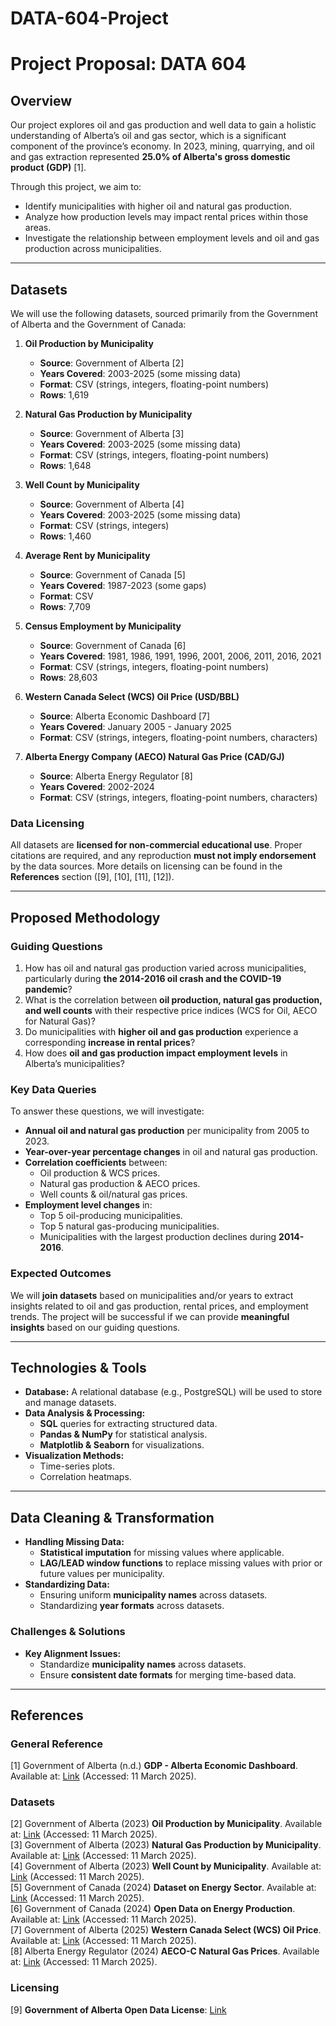 # DATA-604-Project

# Project Proposal: DATA 604

## Overview
Our project explores oil and gas production and well data to gain a holistic understanding of Alberta’s oil and gas sector, which is a significant component of the province’s economy. In 2023, mining, quarrying, and oil and gas extraction represented **25.0% of Alberta's gross domestic product (GDP)** [1]. 

Through this project, we aim to:
- Identify municipalities with higher oil and natural gas production.
- Analyze how production levels may impact rental prices within those areas.
- Investigate the relationship between employment levels and oil and gas production across municipalities.

---

## Datasets

We will use the following datasets, sourced primarily from the Government of Alberta and the Government of Canada:

1. **Oil Production by Municipality**  
   - **Source**: Government of Alberta [2]  
   - **Years Covered**: 2003-2025 (some missing data)  
   - **Format**: CSV (strings, integers, floating-point numbers)  
   - **Rows**: 1,619  

2. **Natural Gas Production by Municipality**  
   - **Source**: Government of Alberta [3]  
   - **Years Covered**: 2003-2025 (some missing data)  
   - **Format**: CSV (strings, integers, floating-point numbers)  
   - **Rows**: 1,648  

3. **Well Count by Municipality**  
   - **Source**: Government of Alberta [4]  
   - **Years Covered**: 2003-2025 (some missing data)  
   - **Format**: CSV (strings, integers)  
   - **Rows**: 1,460  

4. **Average Rent by Municipality**  
   - **Source**: Government of Canada [5]  
   - **Years Covered**: 1987-2023 (some gaps)  
   - **Format**: CSV  
   - **Rows**: 7,709  

5. **Census Employment by Municipality**  
   - **Source**: Government of Canada [6]  
   - **Years Covered**: 1981, 1986, 1991, 1996, 2001, 2006, 2011, 2016, 2021  
   - **Format**: CSV (strings, integers, floating-point numbers)  
   - **Rows**: 28,603  

6. **Western Canada Select (WCS) Oil Price (USD/BBL)**  
   - **Source**: Alberta Economic Dashboard [7]  
   - **Years Covered**: January 2005 - January 2025  
   - **Format**: CSV (strings, integers, floating-point numbers, characters)  

7. **Alberta Energy Company (AECO) Natural Gas Price (CAD/GJ)**  
   - **Source**: Alberta Energy Regulator [8]  
   - **Years Covered**: 2002-2024  
   - **Format**: CSV (strings, integers, floating-point numbers, characters)  

### Data Licensing  
All datasets are **licensed for non-commercial educational use**. Proper citations are required, and any reproduction **must not imply endorsement** by the data sources. More details on licensing can be found in the **References** section ([9], [10], [11], [12]).

---

## Proposed Methodology

### Guiding Questions
1. How has oil and natural gas production varied across municipalities, particularly during **the 2014-2016 oil crash and the COVID-19 pandemic**?
2. What is the correlation between **oil production, natural gas production, and well counts** with their respective price indices (WCS for Oil, AECO for Natural Gas)?
3. Do municipalities with **higher oil and gas production** experience a corresponding **increase in rental prices**?
4. How does **oil and gas production impact employment levels** in Alberta’s municipalities?

### Key Data Queries
To answer these questions, we will investigate:
- **Annual oil and natural gas production** per municipality from 2005 to 2023.
- **Year-over-year percentage changes** in oil and natural gas production.
- **Correlation coefficients** between:
  - Oil production & WCS prices.
  - Natural gas production & AECO prices.
  - Well counts & oil/natural gas prices.
- **Employment level changes** in:
  - Top 5 oil-producing municipalities.
  - Top 5 natural gas-producing municipalities.
  - Municipalities with the largest production declines during **2014-2016**.

### Expected Outcomes
We will **join datasets** based on municipalities and/or years to extract insights related to oil and gas production, rental prices, and employment trends. The project will be successful if we can provide **meaningful insights** based on our guiding questions.

---

## Technologies & Tools
- **Database:** A relational database (e.g., PostgreSQL) will be used to store and manage datasets.
- **Data Analysis & Processing:**  
  - **SQL** queries for extracting structured data.  
  - **Pandas & NumPy** for statistical analysis.  
  - **Matplotlib & Seaborn** for visualizations.  
- **Visualization Methods:**  
  - Time-series plots.  
  - Correlation heatmaps.  

---

## Data Cleaning & Transformation
- **Handling Missing Data:**  
  - **Statistical imputation** for missing values where applicable.  
  - **LAG/LEAD window functions** to replace missing values with prior or future values per municipality.
- **Standardizing Data:**  
  - Ensuring uniform **municipality names** across datasets.  
  - Standardizing **year formats** across datasets.  

### Challenges & Solutions
- **Key Alignment Issues:**  
  - Standardize **municipality names** across datasets.  
  - Ensure **consistent date formats** for merging time-based data.

---

## References

### General Reference
[1] Government of Alberta (n.d.) **GDP - Alberta Economic Dashboard**. Available at: [Link](https://economicdashboard.alberta.ca/topics/gdp/) (Accessed: 11 March 2025).

### Datasets
[2] Government of Alberta (2023) **Oil Production by Municipality**. Available at: [Link](https://open.alberta.ca/opendata/oil-production-by-municipality) (Accessed: 11 March 2025).  
[3] Government of Alberta (2023) **Natural Gas Production by Municipality**. Available at: [Link](https://open.alberta.ca/opendata/natural-gas-production-by-municipality) (Accessed: 11 March 2025).  
[4] Government of Alberta (2023) **Well Count by Municipality**. Available at: [Link](https://open.alberta.ca/opendata/well-count-by-municipality) (Accessed: 11 March 2025).  
[5] Government of Canada (2024) **Dataset on Energy Sector**. Available at: [Link](https://open.canada.ca/data/en/dataset/ce3eb3d1-a840-4656-a37f-025ced90bebe/resource/37e49cc1-3179-4c53-b2b5-b541236cffbf) (Accessed: 11 March 2025).  
[6] Government of Canada (2024) **Open Data on Energy Production**. Available at: [Link](https://open.canada.ca/data/en/dataset/a0b2dfea-6f74-4c9e-957f-a63341ff0947) (Accessed: 11 March 2025).  
[7] Government of Alberta (2025) **Western Canada Select (WCS) Oil Price**. Available at: [Link](https://economicdashboard.alberta.ca/dashboard/wcs-oil-price/) (Accessed: 11 March 2025).  
[8] Alberta Energy Regulator (2024) **AECO-C Natural Gas Prices**. Available at: [Link](https://www.aer.ca/data-and-performance-reports/statistical-reports/alberta-energy-outlook-st98/prices-and-capital-expenditure/natural-gas-prices/aeco-c-price) (Accessed: 11 March 2025).  

### Licensing
[9] **Government of Alberta Open Data License**: [Link](https://open.alberta.ca/dataset/93376391-696a-4624-a13a-03cbe2ca553b/resource/52e1d428-2376-4aa7-9a72-9bdfb9f34f05/download/open-government-licence-alberta.pdf)  
